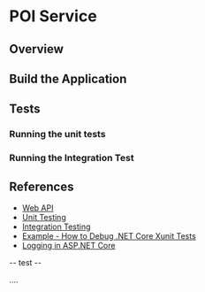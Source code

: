 # POI Service

## Overview

## Build the Application

## Tests

### Running the unit tests

### Running the Integration Test

## References

* [Web API](https://docs.microsoft.com/en-us/aspnet/core/tutorials/web-api-vsc?view=aspnetcore-2.1)
* [Unit Testing](https://docs.microsoft.com/en-us/dotnet/core/testing/unit-testing-with-dotnet-test?view=aspnetcore-2.1)
* [Integration Testing](https://docs.microsoft.com/en-us/aspnet/core/test/integration-tests?view=aspnetcore-2.1)
* [Example - How to Debug .NET Core Xunit Tests](https://github.com/nickolasacosta/dotnetcore-xunit-debugging)
* [Logging in ASP.NET Core](https://docs.microsoft.com/en-us/aspnet/core/fundamentals/logging/?view=aspnetcore-2.1&tabs=aspnetcore2x)


-- test --



....
